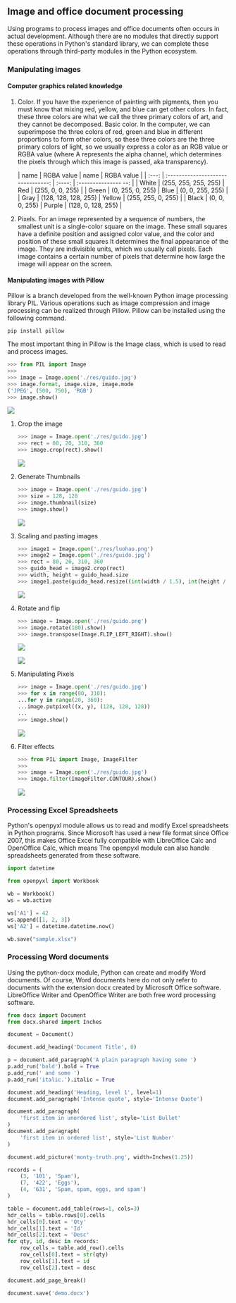 ## Image and office document processing

Using programs to process images and office documents often occurs in actual development. Although there are no modules that directly support these operations in Python's standard library, we can complete these operations through third-party modules in the Python ecosystem.

### Manipulating images

#### Computer graphics related knowledge

1. Color. If you have the experience of painting with pigments, then you must know that mixing red, yellow, and blue can get other colors. In fact, these three colors are what we call the three primary colors of art, and they cannot be decomposed. Basic color. In the computer, we can superimpose the three colors of red, green and blue in different proportions to form other colors, so these three colors are the three primary colors of light, so we usually express a color as an RGB value or RGBA value (where A represents the alpha channel, which determines the pixels through which this image is passed, aka transparency).

   | name | RGBA value | name | RGBA value |
   | :---: | :--------------------------------: | :----: | :--------------- --: |
   | White | (255, 255, 255, 255) | Red | (255, 0, 0, 255) |
   | Green | (0, 255, 0, 255) | Blue | (0, 0, 255, 255) |
   | Gray | (128, 128, 128, 255) | Yellow | (255, 255, 0, 255) |
   | Black | (0, 0, 0, 255) | Purple | (128, 0, 128, 255) |

2. Pixels. For an image represented by a sequence of numbers, the smallest unit is a single-color square on the image. These small squares have a definite position and assigned color value, and the color and position of these small squares It determines the final appearance of the image. They are indivisible units, which we usually call pixels. Each image contains a certain number of pixels that determine how large the image will appear on the screen.

#### Manipulating images with Pillow

Pillow is a branch developed from the well-known Python image processing library PIL. Various operations such as image compression and image processing can be realized through Pillow. Pillow can be installed using the following command.

```Shell
pip install pillow
````

The most important thing in Pillow is the Image class, which is used to read and process images.

````Python
>>> from PIL import Image
>>>
>>> image = Image.open('./res/guido.jpg')
>>> image.format, image.size, image.mode
('JPEG', (500, 750), 'RGB')
>>> image.show()
````

![](./res/image-show.png)

1. Crop the image

   ````Python
   >>> image = Image.open('./res/guido.jpg')
   >>> rect = 80, 20, 310, 360
   >>> image.crop(rect).show()
   ````

   ![](./res/image-crop.png)

2. Generate Thumbnails

   ````Python
   >>> image = Image.open('./res/guido.jpg')
   >>> size = 128, 128
   >>> image.thumbnail(size)
   >>> image.show()
   ````

   ![](./res/image-thumbnail.png)

3. Scaling and pasting images

   ````Python
   >>> image1 = Image.open('./res/luohao.png')
   >>> image2 = Image.open('./res/guido.jpg')
   >>> rect = 80, 20, 310, 360
   >>> guido_head = image2.crop(rect)
   >>> width, height = guido_head.size
   >>> image1.paste(guido_head.resize((int(width / 1.5), int(height / 1.5))), (172, 40))
   ````

   ![](./res/image-paste.png)

4. Rotate and flip

   ````Python
   >>> image = Image.open('./res/guido.png')
   >>> image.rotate(180).show()
   >>> image.transpose(Image.FLIP_LEFT_RIGHT).show()
   ````

   ![](./res/image-rotate.png)

   ![](./res/image-transpose.png)

5. Manipulating Pixels

   ````Python
   >>> image = Image.open('./res/guido.jpg')
   >>> for x in range(80, 310):
   ...for y in range(20, 360):
   ...image.putpixel((x, y), (128, 128, 128))
   ...
   >>> image.show()
   ````

   ![](./res/image-putpixel.png)

6. Filter effects

   ````Python
   >>> from PIL import Image, ImageFilter
   >>>
   >>> image = Image.open('./res/guido.jpg')
   >>> image.filter(ImageFilter.CONTOUR).show()
   ````

   ![](./res/image-filter.png)

### Processing Excel Spreadsheets

Python's openpyxl module allows us to read and modify Excel spreadsheets in Python programs. Since Microsoft has used a new file format since Office 2007, this makes Office Excel fully compatible with LibreOffice Calc and OpenOffice Calc, which means The openpyxl module can also handle spreadsheets generated from these software.

````Python
import datetime

from openpyxl import Workbook

wb = Workbook()
ws = wb.active

ws['A1'] = 42
ws.append([1, 2, 3])
ws['A2'] = datetime.datetime.now()

wb.save("sample.xlsx")
````

### Processing Word documents

Using the python-docx module, Python can create and modify Word documents. Of course, Word documents here do not only refer to documents with the extension docx created by Microsoft Office software. LibreOffice Writer and OpenOffice Writer are both free word processing software.

````Python
from docx import Document
from docx.shared import Inches

document = Document()

document.add_heading('Document Title', 0)

p = document.add_paragraph('A plain paragraph having some ')
p.add_run('bold').bold = True
p.add_run(' and some ')
p.add_run('italic.').italic = True

document.add_heading('Heading, level 1', level=1)
document.add_paragraph('Intense quote', style='Intense Quote')

document.add_paragraph(
    'first item in unordered list', style='List Bullet'
)
document.add_paragraph(
    'first item in ordered list', style='List Number'
)

document.add_picture('monty-truth.png', width=Inches(1.25))

records = (
    (3, '101', 'Spam'),
    (7, '422', 'Eggs'),
    (4, '631', 'Spam, spam, eggs, and spam')
)

table = document.add_table(rows=1, cols=3)
hdr_cells = table.rows[0].cells
hdr_cells[0].text = 'Qty'
hdr_cells[1].text = 'Id'
hdr_cells[2].text = 'Desc'
for qty, id, desc in records:
    row_cells = table.add_row().cells
    row_cells[0].text = str(qty)
    row_cells[1].text = id
    row_cells[2].text = desc

document.add_page_break()

document.save('demo.docx')
````